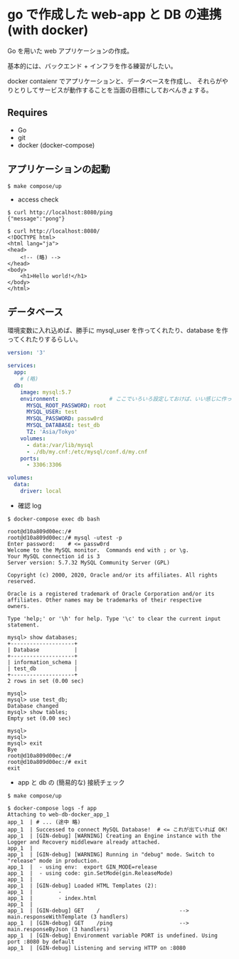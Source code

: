 # go で作成した web-app と DB の連携 (with docker)

Go を用いた web アプリケーションの作成。

基本的には、バックエンド + インフラを作る練習がしたい。

docker contaienr でアプリケーションと、データベースを作成し、
それらがやりとりしてサービスが動作することを当面の目標にしておべんきょする。

<!--
## ライブラリ

* GORM (ORM); `github.com/jinzhu/gorm`
* Database driver (mysql); `github.com/go-sql-driver/mysql`
-->

## Requires

* Go
* git
* docker (docker-compose)


## アプリケーションの起動

```shell
$ make compose/up
```

* access check

```shell
$ curl http://localhost:8080/ping
{"message":"pong"}

$ curl http://localhost:8080/
<!DOCTYPE html>
<html lang="ja">
<head>
    <!-- (略) -->
</head>
<body>
    <h1>Hello world!</h1>
</body>
</html>
```

## データベース

環境変数に入れ込めば、勝手に mysql_user を作ってくれたり、database を作ってくれたりするらしい。

```yml
version: '3'

services: 
  app:
    # (略)
  db:
    image: mysql:5.7
    environment:                # ここでいろいろ設定しておけば、いい感じに作ってくれる
      MYSQL_ROOT_PASSWORD: root
      MYSQL_USER: test
      MYSQL_PASSWORD: passw0rd
      MYSQL_DATABASE: test_db 
      TZ: 'Asia/Tokyo'
    volumes: 
      - data:/var/lib/mysql
      - ./db/my.cnf:/etc/mysql/conf.d/my.cnf
    ports: 
      - 3306:3306

volumes: 
  data:
    driver: local
```

* 確認 log

```
$ docker-compose exec db bash

root@d10a809d00ec:/# 
root@d10a809d00ec:/# mysql -utest -p 
Enter password:    # <= passw0rd
Welcome to the MySQL monitor.  Commands end with ; or \g.
Your MySQL connection id is 3
Server version: 5.7.32 MySQL Community Server (GPL)

Copyright (c) 2000, 2020, Oracle and/or its affiliates. All rights reserved.

Oracle is a registered trademark of Oracle Corporation and/or its
affiliates. Other names may be trademarks of their respective
owners.

Type 'help;' or '\h' for help. Type '\c' to clear the current input statement.

mysql> show databases;
+--------------------+
| Database           |
+--------------------+
| information_schema |
| test_db            |
+--------------------+
2 rows in set (0.00 sec)

mysql> 
mysql> use test_db;
Database changed
mysql> show tables;
Empty set (0.00 sec)

mysql> 
mysql> 
mysql> exit
Bye
root@d10a809d00ec:/# 
root@d10a809d00ec:/# exit
exit
```

* app と db の (簡易的な) 接続チェック

```
$ make compose/up

$ docker-compose logs -f app
Attaching to web-db-docker_app_1
app_1  | # ... (途中 略)
app_1  | Successed to connect MySQL Database!  # <= これが出ていれば OK!
app_1  | [GIN-debug] [WARNING] Creating an Engine instance with the Logger and Recovery middleware already attached.
app_1  | 
app_1  | [GIN-debug] [WARNING] Running in "debug" mode. Switch to "release" mode in production.
app_1  |  - using env:  export GIN_MODE=release
app_1  |  - using code: gin.SetMode(gin.ReleaseMode)
app_1  | 
app_1  | [GIN-debug] Loaded HTML Templates (2): 
app_1  |        - 
app_1  |        - index.html
app_1  | 
app_1  | [GIN-debug] GET    /                         --> main.responseWithTemplate (3 handlers)
app_1  | [GIN-debug] GET    /ping                     --> main.responseByJson (3 handlers)
app_1  | [GIN-debug] Environment variable PORT is undefined. Using port :8080 by default
app_1  | [GIN-debug] Listening and serving HTTP on :8080
```